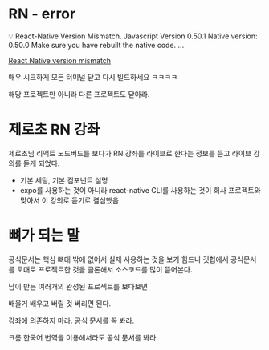 # RN - error

<aside>
💡 React-Native Version Mismatch.  Javascript Version 0.50.1 Native version: 0.50.0
Make sure you have rebuilt the native code. ...

</aside>

[React Native version mismatch](https://stackoverflow.com/questions/47763824/react-native-version-mismatch)

매우 시크하게 모든 터미널 닫고 다시 빌드하세요 ㅋㅋㅋㅋ

해당 프로젝트만 아니라 다른 프로젝트도 닫아라.

# 제로초 RN 강좌

제로초님 리액트 노드버드를 보다가 RN 강좌를 라이브로 한다는 정보를 듣고 라이브 강의를 듣게 되었다.

- 기본 세팅, 기본 컴포넌트 설명
- expo를 사용하는 것이 아니라 react-native CLI를 사용하는 것이 회사 프로젝트와 맞아서 이 강의로 듣기로 결심했음

# 뼈가 되는 말

공식문서는 핵심 뼈대 밖에 없어서 실제 사용하는 것을 보기 힘드니 깃헙에서 공식문서를 토대로 프로젝트한 것을 클론해서 소스코드를 많이 뜯어본다.

남이 만든 여러개의 완성된 프로젝트를 보다보면

배울거 배우고 버릴 것 버리면 된다.

강좌에 의존하지 마라. 공식 문서를 꼭 봐라.

크롬 한국어 번역을 이용해서라도 공식 문서를 봐라.
